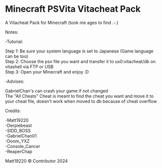 # Minecraft PSVita Vitacheat Pack

A Vitacheat Pack for Minecraft (took me ages to find .-.)

Notes:

-Tutorial:

Step 1: Be sure your system language is set to Japanese (Game language can be too)<br>Step 2: Choose the psv file you want and transfer it to ux0:vitacheat/db on vitashell via FTP or USB<br>Step 3: Open your Minecraft and enjoy :D

-Advises:

GabrielChan's can crash your game if not changed<br>The "All Cheats" Cheat is meant to find the cheat you want and move it to your cheat file, doesn't work when moved to db because of cheat overflow

Credits:

-Matt19220<br>-Derpiebeast<br>-SIDD_BOSS<br>-GabrielChan01<br>-Doom_YXZ<br>-Console_Cancer<br>-ReaperChap



Matt19220 © Contributor 2024
